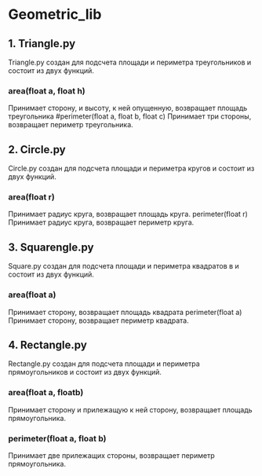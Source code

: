 # **Geometric_lib**
## **1.	Triangle.py**
Triangle.ру создан для подсчета площади и периметра треугольников и состоит из двух функций.
### area(float a, float h)
Принимает сторону, и высоту, к ней опущенную, возвращает площадь треугольника
#perimeter(float a, float b, float c)
Принимает три стороны, возвращает периметр треугольника.
## **2.	Circle.py**
Circle.ру создан для подсчета площади и периметра кругов и состоит из двух функций.
### area(float r)
Принимает радиус круга, возвращает площадь круга.
perimeter(float r)
Принимает радиус круга, возвращает периметр круга.
## **3.	Squarengle.py**
Square.ру создан для подсчета площади и периметра квадратов в и состоит из двух функций.
### area(float a)
Принимает сторону, возвращает площадь квадрата
perimeter(float a)
Принимает сторону, возвращает периметр квадрата.
## **4.	Rectangle.py**
Rectangle.ру создан для подсчета площади и периметра прямоугольников и состоит из двух функций.
### area(float a, floatb)
Принимает сторону и прилежащую к ней сторону, возвращает площадь прямоугольника.
### perimeter(float a, float b)
Принимает две прилежащих стороны, возвращает периметр прямоугольника.

